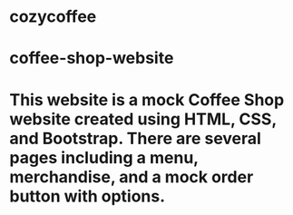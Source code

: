 # cozycoffee
# coffee-shop-website
# This website is a mock Coffee Shop website created using HTML, CSS, and Bootstrap. There are several pages including a menu, merchandise, and a mock order button with options. 
